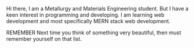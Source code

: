 Hi there, I am a Metallurgy and Materials Engineering student. But I have a keen interest in programming and developing.
I am learning web development and most specifically MERN stack web development.

REMEMBER
Next time you think of something very beautiful, then must remember yourself on that list. 
